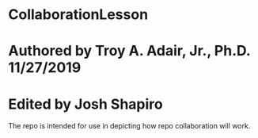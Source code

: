 # CollaborationLesson
# Authored by Troy A. Adair, Jr., Ph.D. 11/27/2019
# Edited by Josh Shapiro 
The repo is intended for use in depicting how repo collaboration will work.
